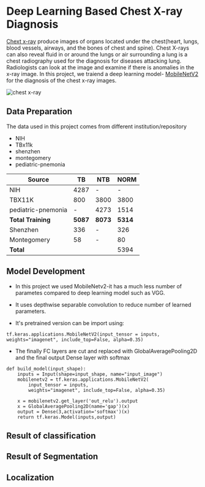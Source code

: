 # Deep Learning Based Chest X-ray Diagnosis

[Chext x-ray](https://www.mayoclinic.org/tests-procedures/chest-x-rays/about/pac-20393494) produce images of organs located under the chest(heart, lungs, blood vessels, airways, and the bones of chest and spine). Chest X-rays can also reveal fluid in or around the lungs or air surrounding a lung
is a chest radiography used for the diagnosis for diseases attacking lung. Radiologists can look at the image and examine if there is anomalies in the x-ray image. In this project, we traiend a deep learning model- [MobileNetV2](https://www.tensorflow.org/api_docs/python/tf/keras/applications/mobilenet_v2/MobileNetV2) for the diagnosis of the chest x-ray images.

![chest x-ray](https://user-images.githubusercontent.com/39334921/184656878-2da1a3a8-825e-481e-a972-1911b5df420f.png)

## Data Preparation
The data used in this project comes from different institution/repository
- NIH
- TBx11k
- shenzhen
- montegomery
- pediatric-pnemonia

| Source|TB | NTB | NORM|
|-------|---|-----|------|
|NIH|4287|-|-|
|TBX11K|800|3800|3800|
|pediatric-pnemonia|-|4273|1514|
|**Total Training**|**5087**|**8073**|**5314**|
|Shenzhen|336|-|326|
|Montegomery|58|-|80|
|**Total**|||5394|

## Model Development

- In this project we used MobileNetv2-it has a much less number of parametes compared to deep learning model such as VGG. 
- It uses depthwise separable convolution to reduce number of learned parameters.

- It's pretrained version can be import using:
```
tf.keras.applications.MobileNetV2(input_tensor = inputs, weights="imagenet", include_top=False, alpha=0.35)
```

- The finally FC layers are cut and replaced with GlobalAveragePooling2D and the final output Dense layer with softmax
```
def build_model(input_shape):
    inputs = Input(shape=input_shape, name="input_image")
    mobilenetv2 = tf.keras.applications.MobileNetV2(
        input_tensor = inputs, 
        weights="imagenet", include_top=False, alpha=0.35)
    
    x = mobilenetv2.get_layer('out_relu').output
    x = GlobalAveragePooling2D(name='gap')(x)
    output = Dense(3,activation='softmax')(x)
    return tf.keras.Model(inputs,output)
```

## Result of classification

## Result of Segmentation

## Localization
